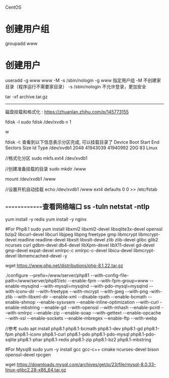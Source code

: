 CentOS

# 创建用户组
groupadd www
# 创建用户
useradd -g www www -M -s /sbin/nologin
-g www 指定用户组
-M 不创建家目录（程序运行不需要家目录）
-s /sbin/nologin 不允许登录，更加安全


tar -xf archive.tar.gz

---------------
磁盘挂载和格式化 : https://zhuanlan.zhihu.com/p/145773155

fdisk -l
sudo fdisk /dev/xvdb 
n
1


w

fdisk -l:  查看到以下信息表示分区完成, 可以挂载目录了
Device     Boot Start      End  Sectors Size Id Type
/dev/xvdb1       2048 41943039 41940992  20G 83 Linux

//格式化分区
sudo mkfs.ext4 /dev/xvdb1

//创建准备挂载的目录
sudo mkdir /www

mount /dev/xvdb1 /www

//设置开机自动挂载
echo /dev/xvdb1 /www ext4 defaults 0 0 >> /etc/fstab

------------查看网络端口
ss -tuln
netstat -ntlp 
------------------

yum install -y redis
yum install -y nginx

#For Php8.1
sudo yum install libxml2 libxml2-devel libsqlite3x-devel openssl bzip2 libcurl-devel libcurl libjpeg libpng freetype gmp libmcrypt libmcrypt-devel readline readline-devel libxslt libxslt-devel zlib zlib-devel glibc glib2 ncurses curl gdbm-devel db4-devel libXpm-devel libX11-devel gd-devel gmp-devel expat-devel xmlrpc-c xmlrpc-c-devel libicu-devel libmcrypt-devel libmemcached-devel -y


wget https://www.php.net/distributions/php-8.1.22.tar.gz


./configure --prefix=/www/server/php81 --with-config-file-path=/www/server/php81/etc --enable-fpm --with-fpm-group=www --enable-mysqlnd --with-mysqli=mysqlnd --with-pdo-mysql=mysqlnd --with-iconv-dir --with-freetype --with-mcrypt --with-jpeg --with-png -with-zlib --with-libxml-dir --enable-xml --disable-rpath --enable-bcmath --enable-shmop --enable-sysvsem --enable-inline-optimization --with-curl -enable-mbstring --enable-gd --with-openssl --with-mhash --enable-pcntl --with-xmlrpc --enable-zip --enable-soap --with-gettext --enable-opcache --with-xsl --enable-sockets --enable-mbregex --enable-ftp --with-webp

//参考
sudo apt install php8.1 php8.1-bcmath php8.1-dev php8.1-gd php8.1-fpm php8.1-iconv php8.1-curl php8.1-pdo php8.1-pdo-mysql php8.1-pdo-sqlite php8.1-phar php8.1-redis php8.1-zip php8.1-bz2 php8.1-mbstring


#For Mysql8
sudo yum -y install gcc gcc-c++ cmake ncurses-devel bison openssl-devel rpcgen



wget https://downloads.mysql.com/archives/get/p/23/file/mysql-8.0.33-linux-glibc2.28-x86_64.tar.gz